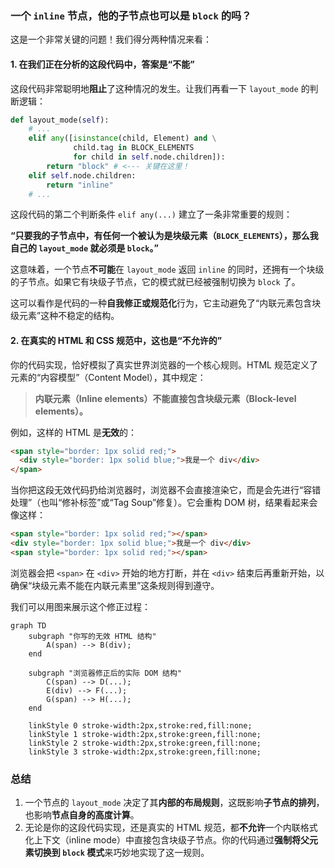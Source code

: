 

### 一个 `inline` 节点，他的子节点也可以是 `block` 的吗？

这是一个非常关键的问题！我们得分两种情况来看：

#### 1\. 在我们正在分析的这段代码中，答案是“不能”

这段代码非常聪明地**阻止**了这种情况的发生。让我们再看一下 `layout_mode` 的判断逻辑：

```python
def layout_mode(self):
    # ...
    elif any([isinstance(child, Element) and \
              child.tag in BLOCK_ELEMENTS
              for child in self.node.children]):
        return "block" # <--- 关键在这里！
    elif self.node.children:
        return "inline"
    # ...
```

这段代码的第二个判断条件 `elif any(...)` 建立了一条非常重要的规则：

**“只要我的子节点中，有任何一个被认为是块级元素（`BLOCK_ELEMENTS`），那么我自己的 `layout_mode` 就必须是 `block`。”**

这意味着，一个节点**不可能**在 `layout_mode` 返回 `inline` 的同时，还拥有一个块级的子节点。如果它有块级子节点，它的模式就已经被强制切换为 `block` 了。

这可以看作是代码的一种**自我修正或规范化**行为，它主动避免了“内联元素包含块级元素”这种不稳定的结构。

#### 2\. 在真实的 HTML 和 CSS 规范中，这也是“不允许的”

你的代码实现，恰好模拟了真实世界浏览器的一个核心规则。HTML 规范定义了元素的“内容模型”（Content Model），其中规定：

> **内联元素（Inline elements）不能直接包含块级元素（Block-level elements）。**

例如，这样的 HTML 是**无效**的：

```html
<span style="border: 1px solid red;">
  <div style="border: 1px solid blue;">我是一个 div</div>
</span>
```

当你把这段无效代码扔给浏览器时，浏览器不会直接渲染它，而是会先进行“容错处理”（也叫“修补标签”或“Tag Soup”修复）。它会重构 DOM 树，结果看起来会像这样：

```html
<span style="border: 1px solid red;"></span>
<div style="border: 1px solid blue;">我是一个 div</div>
<span style="border: 1px solid red;"></span>
```

浏览器会把 `<span>` 在 `<div>` 开始的地方打断，并在 `<div>` 结束后再重新开始，以确保“块级元素不能在内联元素里”这条规则得到遵守。

我们可以用图来展示这个修正过程：

```mermaid
graph TD
    subgraph "你写的无效 HTML 结构"
        A(span) --> B(div);
    end

    subgraph "浏览器修正后的实际 DOM 结构"
        C(span) --> D(...);
        E(div) --> F(...);
        G(span) --> H(...);
    end

    linkStyle 0 stroke-width:2px,stroke:red,fill:none;
    linkStyle 1 stroke-width:2px,stroke:green,fill:none;
    linkStyle 2 stroke-width:2px,stroke:green,fill:none;
    linkStyle 3 stroke-width:2px,stroke:green,fill:none;
```

### 总结

1.  一个节点的 `layout_mode` 决定了其**内部的布局规则**，这既影响**子节点的排列**，也影响**节点自身的高度计算**。
2.  无论是你的这段代码实现，还是真实的 HTML 规范，都**不允许**一个内联格式化上下文（inline mode）中直接包含块级子节点。你的代码通过**强制将父元素切换到 `block` 模式**来巧妙地实现了这一规则。